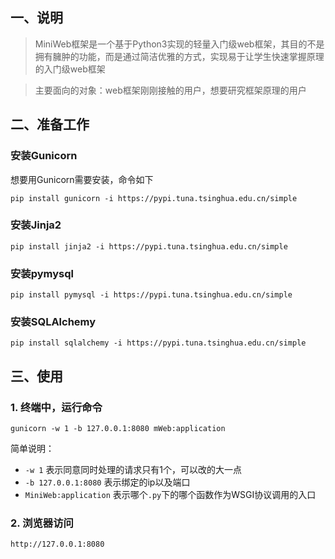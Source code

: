 
## 一、说明

> MiniWeb框架是一个基于Python3实现的轻量入门级web框架，其目的不是拥有臃肿的功能，而是通过简洁优雅的方式，实现易于让学生快速掌握原理的入门级web框架

> 主要面向的对象：web框架刚刚接触的用户，想要研究框架原理的用户

## 二、准备工作

### 安装Gunicorn
想要用Gunicorn需要安装，命令如下
```
pip install gunicorn -i https://pypi.tuna.tsinghua.edu.cn/simple
```

### 安装Jinja2

```
pip install jinja2 -i https://pypi.tuna.tsinghua.edu.cn/simple
```

### 安装pymysql

```
pip install pymysql -i https://pypi.tuna.tsinghua.edu.cn/simple
```

### 安装SQLAlchemy

```
pip install sqlalchemy -i https://pypi.tuna.tsinghua.edu.cn/simple
```


## 三、使用

### 1. 终端中，运行命令

```
gunicorn -w 1 -b 127.0.0.1:8080 mWeb:application
```

简单说明：

* `-w 1` 表示同意同时处理的请求只有1个，可以改的大一点
* `-b 127.0.0.1:8080` 表示绑定的ip以及端口
* `MiniWeb:application` 表示哪个`.py`下的哪个函数作为WSGI协议调用的入口

### 2. 浏览器访问

```
http://127.0.0.1:8080
```
